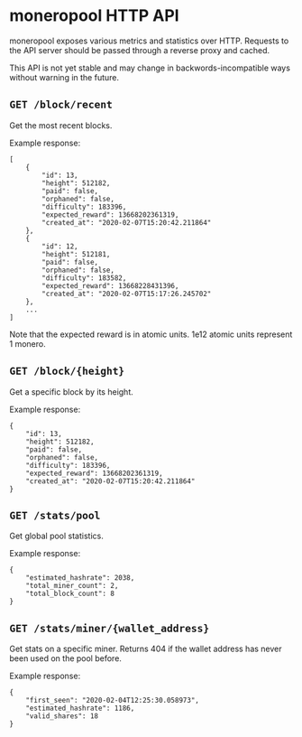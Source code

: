 # moneropool HTTP API

moneropool exposes various metrics and statistics over HTTP. Requests
to the API server should be passed through a reverse proxy and cached.

This API is not yet stable and may change in backwords-incompatible
ways without warning in the future.

## `GET /block/recent`

Get the most recent blocks.

Example response:

	[
		{
			"id": 13,
			"height": 512182,
			"paid": false,
			"orphaned": false,
			"difficulty": 183396,
			"expected_reward": 13668202361319,
			"created_at": "2020-02-07T15:20:42.211864"
		},
		{
			"id": 12,
			"height": 512181,
			"paid": false,
			"orphaned": false,
			"difficulty": 183582,
			"expected_reward": 13668228431396,
			"created_at": "2020-02-07T15:17:26.245702"
		},
		...
	]

Note that the expected reward is in atomic units.
1e12 atomic units represent 1 monero.

## `GET /block/{height}`

Get a specific block by its height.

Example response:

	{
		"id": 13,
		"height": 512182,
		"paid": false,
		"orphaned": false,
		"difficulty": 183396,
		"expected_reward": 13668202361319,
		"created_at": "2020-02-07T15:20:42.211864"
	}

## `GET /stats/pool`

Get global pool statistics.

Example response:

	{
		"estimated_hashrate": 2038,
		"total_miner_count": 2,
		"total_block_count": 8
	}

## `GET /stats/miner/{wallet_address}`

Get stats on a specific miner. Returns 404 if the wallet address has
never been used on the pool before.

Example response:

	{
		"first_seen": "2020-02-04T12:25:30.058973",
		"estimated_hashrate": 1186,
		"valid_shares": 18
	}
